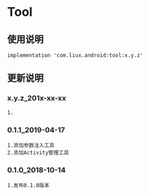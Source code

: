 Tool
===

使用说明
---
```
implementation 'com.liux.android:tool:x.y.z'
```

更新说明
---
### x.y.z_201x-xx-xx
    1.

### 0.1.1_2019-04-17
    1.添加参数注入工具
    2.添加Activity管理工具

### 0.1.0_2018-10-14
    1.发布0.1.0版本
